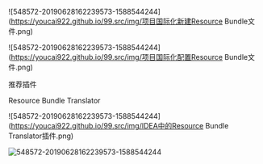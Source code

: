 ![548572-20190628162239573-1588544244](https://youcai922.github.io/99.src/img/项目国际化新建Resource Bundle文件.png)



![548572-20190628162239573-1588544244](https://youcai922.github.io/99.src/img/项目国际化配置Resource Bundle文件.png)

推荐插件

Resource Bundle Translator

![548572-20190628162239573-1588544244](https://youcai922.github.io/99.src/img/IDEA中的Resource Bundle Translator插件.png)

![548572-20190628162239573-1588544244](https://youcai922.github.io/99.src/img/Resource_Bundle_Translator使用.jpg)